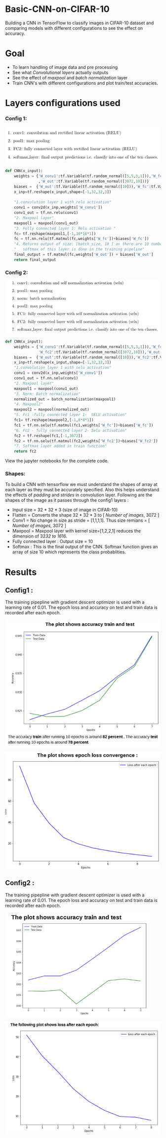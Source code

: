 # Basic-CNN-on-CIFAR-10
Building a CNN in TensorFlow to classify images in CIFAR-10 dataset and comparing models with different configurations to see the effect on accuracy.

# Goal 
* To learn handling of image data and pre processing
* See what *Convolutional layers* actually outputs
* See the effect of *maxpool* and *batch normalization* layer
* Train CNN's with different configurations and plot train/test accuracies.

# Layers configurations used 
### Config 1:
![alt text](config1.png)

```python
def CNN(x_input):
    weights = {'W_conv1':tf.Variable(tf.random_normal([5,5,3,1])),'W_fc':tf.Variable(tf.random_normal([1*16*16,3072]))
               ,'W_out':tf.Variable(tf.random_normal([3072,10]))}
    biases =  {'W_out':tf.Variable(tf.random_normal([10])),'W_fc':tf.Variable(tf.random_normal([3072]))}
    x_inp=tf.reshape(x_input,shape=[-1,32,32,3])
    
    "1.convolution layer 1 with relu activation"
    conv1 = conv2d(x_inp,weights['W_conv1'])
    conv1_out = tf.nn.relu(conv1)
    "2. Maxpool layer"
    maxpool1 = maxpool(conv1_out)
    "3. Fully connected layer 1: Relu activation "
    fc= tf.reshape(maxpool1,[-1,16*16*1])
    fc = tf.nn.relu(tf.matmul(fc,weights['W_fc'])+biases['W_fc'])
    "4. Returns output of size: [batch_size, 10 ] as there are 10 number of classes"
    "   softmax of this layer is done in the training pipeline"
    final_output = tf.matmul(fc,weights['W_out']) + biases['W_out']
    return final_output
```


### Config 2:
![alt text](config2.png)

```python
def CNN(x_input):
    weights = {'W_conv1':tf.Variable(tf.random_normal([5,5,3,1])),'W_fc':tf.Variable(tf.random_normal([1*8*8,3072])),
               'W_fc2':tf.Variable(tf.random_normal([3072,10])),'W_out':tf.Variable(tf.random_normal([3072,10]))}
    biases =  {'W_out':tf.Variable(tf.random_normal([10])),'W_fc2':tf.Variable(tf.random_normal([10])),'W_fc':tf.Variable(tf.random_normal([3072]))}
    x_inp=tf.reshape(x_input,shape=[-1,32,32,3])
    "1.convolution layer 1 with selu activation"
    conv1 = conv2d(x_inp,weights['W_conv1'])
    conv1_out = tf.nn.selu(conv1)
    "2. Maxpool layer"
    maxpool1 = maxpool(conv1_out)
    "3. Norm: Batch normalization"
    normalized_out = batch_normalization(maxpool1)
    "4. Maxpool2"
    maxpool2 = maxpool(normalized_out)
    "5. Fc1 -fully connected layer 1-  SELU activation"
    fc1= tf.reshape(maxpool2,[-1,8*8*1])
    fc1 = tf.nn.selu(tf.matmul(fc1,weights['W_fc'])+biases['W_fc'])
    "6. Fc2 - fully connected layer 2- Selu activation"
    fc2 = tf.reshape(fc1,[-1,3072])
    fc2 = tf.nn.selu(tf.matmul(fc2,weights['W_fc2'])+biases['W_fc2'])
    "7. Softmax layer added in train function"
    return fc2
```
View the jupyter notebooks for the complete code.

### Shapes: 
To build a CNN with tensorflow we must understand the shapes of array at each layer as they must be accurately specified. Also this helps understand the effects of *padding* and *strides* in convolution layer. Following are the shapes of the image as it passes through the config1 layers : 
* Input size = 32 * 32 * 3   (size of image in CIFAR-10)
* Flatten = Converts the shape 32 * 32 * 3 to  [ *Number of images*, 3072 ]
* Conv1 = No change in size as stride = [1,1,1,1]. Thus size remians = [ *Number of images*, 3072 ]
* Maxpool = Maxpool layer with kernel size=[1,2,2,1] reduces the dimension of 32*32 to 16*16.
* Fully connected layer :  Output size = 10 
* Softmax : This is the final output of the CNN. Softmax function gives an array of size 10 which represents the class probablities.

# Results
## Config1 :
The training pipepline with gradient descent optimizer is used with a learning rate of 0.01. The epoch loss and accuracy on test and train data is recorded after each epoch. 

![alt text](results1.png)

![alt text](result1convergence.png)

## Config2 :
The training pipepline with gradient descent optimizer is used with a learning rate of 0.01. The epoch loss and accuracy on test and train data is recorded after each epoch. 


![alt text](results2.png)

![alt text](result2convergence.png)


